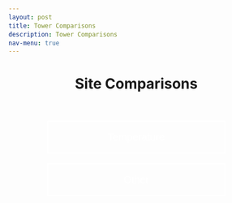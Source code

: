 ```yaml
---
layout: post
title: Tower Comparisons
description: Tower Comparisons
nav-menu: true
---
```


<style>
.collapsible {
    background-color: transparent;
    color: white;
    text-align: center;
    padding: 15px;
    border: 2px solid white;
    font-size: 20px;
    display: inline-block;
    justify-content: center;
    align-items: center;
    margin: 20px auto;
    cursor: pointer;
    transition: background-color 0.5s, color 0.5s, border-color 0.5s;
    width: 70%;
    line-height: 1.5; /* Adjust this value to center text vertically */
    margin-left: auto;
    margin-right: auto;
    display: block;
}
.content {
    display: none;
    margin: auto;
    width: 70%;
}
</style>

<header>
    <h1 style="text-align:center;">Site Comparisons</h1>
</header>

<button class="collapsible">Temperature</button>
<div class="content">
<h1>Daily Plots</h1>

<h2>Today Plots</h2>
<div class="grid-container">

<div style='text-align:center; max-width:500px; margin:auto;'><h3>Total Precip</h3>
<a href="Fluxtower1/daily_plots/fluxtower1_precip_Tot_today.png" target="_blank">
  <img src="fluxtower1/daily_plots/fluxtower1_precip_Tot_today.png" alt="fluxtower1 - Total Precip" width="500" onerror="imgError(this);">
</a>
</div>
</div>

<h2>Yesterday Plots</h2>
<div class="grid-container">
<!-- Your grid items here for Yesterday Plots -->
</div>
</div> <!-- Closes the first content div -->

<button class="collapsible">Other</button>
<div class="content">
<h2>Today Plots</h2>
<div class="grid-container">
<!-- Replace with your specific image paths -->
<!-- TODO: Insert image paths -->
</div>

<h2>Yesterday Plots</h2>
<div class="grid-container">
<!-- Replace with your specific image paths -->
<!-- TODO: Insert image paths -->
</div>
</div> <!-- Closes the second content div -->

<script>
window.onload = function() {
  var coll = document.getElementsByClassName("collapsible");
  var i;

  for (i = 0; i < coll.length; i++) {
    coll[i].addEventListener("click", function() {
      this.classList.toggle("active");
      var content = this.nextElementSibling;
      if (content.style.display === "block") {
        content.style.display = "none";
      } else {
        content.style.display = "block";
      }
    });
  }
}
</script>

<script>
function imgError(image) {
    image.onerror = "";
    image.outerHTML = '<img src="../../images/cat_attempt.png" alt="Cat 404" style="width: 200px; display: block; margin: auto;"><div>Sorry, not available! This means we don\'t have data for today yet, or the values are all NA!</div>';
    return true;
}
</script>

